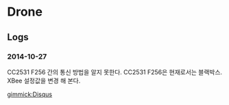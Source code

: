 # Drone

## Logs

### 2014-10-27

CC2531 F256 간의 통신 방법을 알지 못한다.
CC2531 F256은 현재로서는 블랙박스.
XBee 설정값을 변경 해 본다.

[gimmick:Disqus](sewonist-projects-drone)